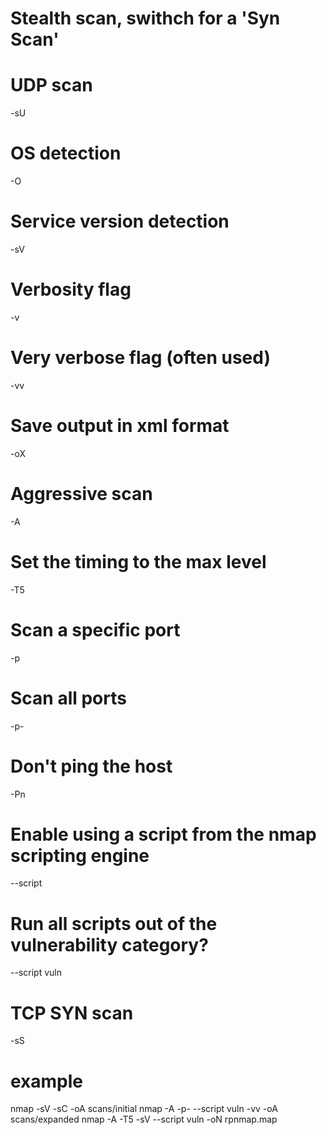# Stealth scan, swithch for a 'Syn Scan'



# UDP scan

-sU

# OS detection

-O

# Service version detection

-sV

# Verbosity flag

-v

# Very verbose flag (often used)

-vv

# Save output in xml format

-oX

# Aggressive scan

-A

# Set the timing to the max level

-T5

# Scan a specific port

-p

# Scan all ports

-p-

# Don't ping the host

-Pn

# Enable using a script from the nmap scripting engine

--script

# Run all scripts out of the vulnerability category?

--script vuln

# TCP SYN scan

-sS

# example

nmap -sV -sC -oA scans/initial <ip>
nmap -A -p- --script vuln -vv -oA scans/expanded <ip>
nmap -A -T5 -sV --script vuln -oN rpnmap.map <ip>
